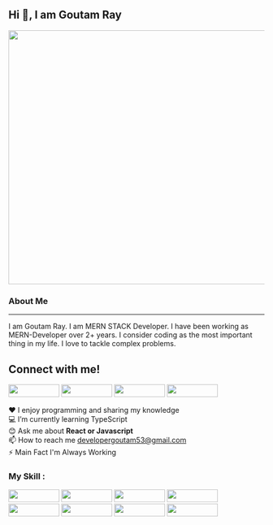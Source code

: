 
## Hi 👋, I am Goutam Ray 

<img src="https://i.ibb.co/SVz27q3/Goutam.png"  width="800" height="500" >

### About Me  
---
I am Goutam Ray. I am MERN STACK Developer. I have been working as MERN-Developer over 2+ years. I consider coding as the most important thing in my life. I love to tackle complex problems. 



## Connect with me! 
<a href="https://www.facebook.com/Goutamroy53"><img src="https://i.ibb.co/mJGs59X/facebook.jpg"  width="100" height="25" ></a>
<a href="https://www.linkedin.com/in/goutamroy/"><img src="https://i.ibb.co/D80Q0Zg/linkedin.jpg"  width="100" height="25" ></a>
<a href="https://www.instagram.com/mern_stack_developer_goutam/"><img src="https://i.ibb.co/rbN7Bk3/instagram.jpg"  width="100" height="25" ></a>
<a href="mailto:developergoutam53@gmail.com"><img src="https://i.ibb.co/9s83RpK/gmail.jpg"  width="100" height="25" ></a>

 ❤️ I enjoy programming and sharing my knowledge  
 💻 I’m currently learning TypeScript  
 😊 Ask me about __React or Javascript__   
 📫 How to reach me developergoutam53@gmail.com  
 ⚡ Main Fact I'm Always Working

### My Skill :  
<a href="#"><img src="https://i.ibb.co/VYXWjMh/javascript.jpg"  width="100" height="25" ></a> 
<a href="#"><img src="https://i.ibb.co/6tqcQwk/typescript.jpg"  width="100" height="25" ></a> 
<a href="#"><img src="https://i.ibb.co/XDjtjHY/react.jpg"  width="100" height="25" ></a> 
<a href="#"><img src="https://i.ibb.co/XDfFrZF/nex.jpg"  width="100" height="25" ></a> 
<a href="#"><img src="https://i.ibb.co/64fCQLd/tailwind.jpg"  width="100" height="25" ></a> 
<a href="#"><img src="https://i.ibb.co/PMSMS2c/nodejs.jpg"  width="100" height="25" ></a> 
<a href="#"><img src="https://i.ibb.co/XFcZ0dG/express.jpg"  width="100" height="25" ></a> 
<a href="#"><img src="https://i.ibb.co/3YvJkGc/mongodbsvg.jpg"  width="100" height="25" ></a> 
